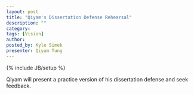 ```yaml
---
layout: post
title: "Qiyam's Dissertation Defense Rehearsal"
description: ""
category: 
tags: [Vision]
author: 
posted_by: Kyle Simek
presenter: Qiyam Tung
---
```

{% include JB/setup %}

Qiyam will present a practice version of his dissertation defense and seek feedback.

